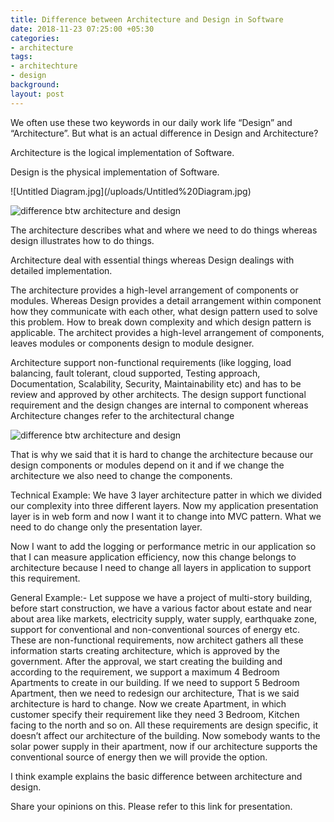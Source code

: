 ```yaml
---
title: Difference between Architecture and Design in Software
date: 2018-11-23 07:25:00 +05:30
categories:
- architecture
tags:
- architechture
- design
background: 
layout: post
---
```


We often use these two keywords in our daily work life “Design” and “Architecture”. But what is an actual difference in Design and Architecture?

Architecture is the logical implementation of Software.

Design is the physical implementation of Software.

<p class="text-center">
![Untitled Diagram.jpg](/uploads/Untitled%20Diagram.jpg)
</p>
<p class="text-center"><img class="img" src="/uploads/Untitled%20Diagram.jpg" alt="difference btw architecture and design"/></p>

The architecture describes what and where we need to do things whereas design illustrates how to do things.

Architecture deal with essential things whereas Design dealings with detailed implementation.

The architecture provides a high-level arrangement of components or modules. Whereas Design provides a detail arrangement within component how they communicate with each other, what design pattern used to solve this problem. How to break down complexity and which design pattern is applicable. The architect provides a high-level arrangement of components, leaves modules or components design to module designer.

Architecture support non-functional requirements (like logging, load balancing, fault tolerant, cloud supported, Testing approach, Documentation, Scalability, Security, Maintainability etc) and has to be review and approved by other architects. The design support functional requirement and the design changes are internal to component whereas Architecture changes refer to the architectural change

<p class="text-center"><img class="img" src="/uploads/Untitled%20Diagram.png" alt="difference btw architecture and design"/></p>

That is why we said that it is hard to change the architecture because our design components or modules depend on it and if we change the architecture we also need to change the components.

Technical Example: We have 3 layer architecture patter in which we divided our complexity into three different layers. Now my application presentation layer is in web form and now I want it to change into MVC pattern. What we need to do change only the presentation layer.

Now I want to add the logging or performance metric in our application so that I can measure application efficiency, now this change belongs to architecture because I need to change all layers in application to support this requirement.

General Example:- Let suppose we have a project of multi-story building, before start construction, we have a various factor about estate and near about area like markets, electricity supply, water supply, earthquake zone, support for conventional and non-conventional sources of energy etc. These are non-functional requirements, now architect gathers all these information starts creating architecture, which is approved by the government. After the approval, we start creating the building and according to the requirement, we support a maximum 4 Bedroom Apartments to create in our building. If we need to support 5 Bedroom Apartment, then we need to redesign our architecture, That is we said architecture is hard to change. Now we create Apartment, in which customer specify their requirement like they need 3 Bedroom, Kitchen facing to the north and so on. All these requirements are design specific, it doesn’t affect our architecture of the building. Now somebody wants to the solar power supply in their apartment, now if our architecture supports the conventional source of energy then we will provide the option.

I think example explains the basic difference between architecture and design.

Share your opinions on this. Please refer to this link for presentation.